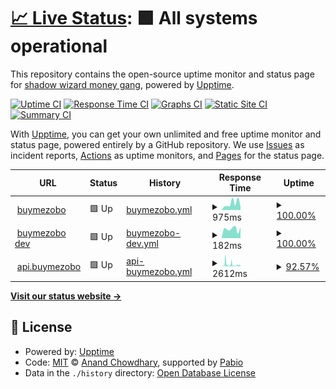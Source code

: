 # [📈 Live Status](https://mossgrid.github.io/sentinel): <!--live status--> **🟩 All systems operational**

This repository contains the open-source uptime monitor and status page for [shadow wizard money gang](https://mossgrid.netlify.app/), powered by [Upptime](https://github.com/upptime/upptime).

[![Uptime CI](https://github.com/mossgrid/sentinel/workflows/Uptime%20CI/badge.svg)](https://github.com/mossgrid/sentinel/actions?query=workflow%3A%22Uptime+CI%22)
[![Response Time CI](https://github.com/mossgrid/sentinel/workflows/Response%20Time%20CI/badge.svg)](https://github.com/mossgrid/sentinel/actions?query=workflow%3A%22Response+Time+CI%22)
[![Graphs CI](https://github.com/mossgrid/sentinel/workflows/Graphs%20CI/badge.svg)](https://github.com/mossgrid/sentinel/actions?query=workflow%3A%22Graphs+CI%22)
[![Static Site CI](https://github.com/mossgrid/sentinel/workflows/Static%20Site%20CI/badge.svg)](https://github.com/mossgrid/sentinel/actions?query=workflow%3A%22Static+Site+CI%22)
[![Summary CI](https://github.com/mossgrid/sentinel/workflows/Summary%20CI/badge.svg)](https://github.com/mossgrid/sentinel/actions?query=workflow%3A%22Summary+CI%22)

With [Upptime](https://upptime.js.org), you can get your own unlimited and free uptime monitor and status page, powered entirely by a GitHub repository. We use [Issues](https://github.com/mossgrid/sentinel/issues) as incident reports, [Actions](https://github.com/mossgrid/sentinel/actions) as uptime monitors, and [Pages](https://mossgrid.github.io/sentinel) for the status page.

<!--start: status pages-->
<!-- This summary is generated by Upptime (https://github.com/upptime/upptime) -->
<!-- Do not edit this manually, your changes will be overwritten -->
<!-- prettier-ignore -->
| URL | Status | History | Response Time | Uptime |
| --- | ------ | ------- | ------------- | ------ |
| <img alt="" src="https://icons.duckduckgo.com/ip3/buymezobo.ng.ico" height="13"> [buymezobo](https://buymezobo.ng) | 🟩 Up | [buymezobo.yml](https://github.com/mossgrid/sentinel/commits/HEAD/history/buymezobo.yml) | <details><summary><img alt="Response time graph" src="./graphs/buymezobo/response-time-week.png" height="20"> 975ms</summary><br><a href="https://mossgrid.github.io/sentinel/history/buymezobo"><img alt="Response time 793" src="https://img.shields.io/endpoint?url=https%3A%2F%2Fraw.githubusercontent.com%2Fmossgrid%2Fsentinel%2FHEAD%2Fapi%2Fbuymezobo%2Fresponse-time.json"></a><br><a href="https://mossgrid.github.io/sentinel/history/buymezobo"><img alt="24-hour response time 482" src="https://img.shields.io/endpoint?url=https%3A%2F%2Fraw.githubusercontent.com%2Fmossgrid%2Fsentinel%2FHEAD%2Fapi%2Fbuymezobo%2Fresponse-time-day.json"></a><br><a href="https://mossgrid.github.io/sentinel/history/buymezobo"><img alt="7-day response time 975" src="https://img.shields.io/endpoint?url=https%3A%2F%2Fraw.githubusercontent.com%2Fmossgrid%2Fsentinel%2FHEAD%2Fapi%2Fbuymezobo%2Fresponse-time-week.json"></a><br><a href="https://mossgrid.github.io/sentinel/history/buymezobo"><img alt="30-day response time 856" src="https://img.shields.io/endpoint?url=https%3A%2F%2Fraw.githubusercontent.com%2Fmossgrid%2Fsentinel%2FHEAD%2Fapi%2Fbuymezobo%2Fresponse-time-month.json"></a><br><a href="https://mossgrid.github.io/sentinel/history/buymezobo"><img alt="1-year response time 793" src="https://img.shields.io/endpoint?url=https%3A%2F%2Fraw.githubusercontent.com%2Fmossgrid%2Fsentinel%2FHEAD%2Fapi%2Fbuymezobo%2Fresponse-time-year.json"></a></details> | <details><summary><a href="https://mossgrid.github.io/sentinel/history/buymezobo">100.00%</a></summary><a href="https://mossgrid.github.io/sentinel/history/buymezobo"><img alt="All-time uptime 100.00%" src="https://img.shields.io/endpoint?url=https%3A%2F%2Fraw.githubusercontent.com%2Fmossgrid%2Fsentinel%2FHEAD%2Fapi%2Fbuymezobo%2Fuptime.json"></a><br><a href="https://mossgrid.github.io/sentinel/history/buymezobo"><img alt="24-hour uptime 100.00%" src="https://img.shields.io/endpoint?url=https%3A%2F%2Fraw.githubusercontent.com%2Fmossgrid%2Fsentinel%2FHEAD%2Fapi%2Fbuymezobo%2Fuptime-day.json"></a><br><a href="https://mossgrid.github.io/sentinel/history/buymezobo"><img alt="7-day uptime 100.00%" src="https://img.shields.io/endpoint?url=https%3A%2F%2Fraw.githubusercontent.com%2Fmossgrid%2Fsentinel%2FHEAD%2Fapi%2Fbuymezobo%2Fuptime-week.json"></a><br><a href="https://mossgrid.github.io/sentinel/history/buymezobo"><img alt="30-day uptime 100.00%" src="https://img.shields.io/endpoint?url=https%3A%2F%2Fraw.githubusercontent.com%2Fmossgrid%2Fsentinel%2FHEAD%2Fapi%2Fbuymezobo%2Fuptime-month.json"></a><br><a href="https://mossgrid.github.io/sentinel/history/buymezobo"><img alt="1-year uptime 100.00%" src="https://img.shields.io/endpoint?url=https%3A%2F%2Fraw.githubusercontent.com%2Fmossgrid%2Fsentinel%2FHEAD%2Fapi%2Fbuymezobo%2Fuptime-year.json"></a></details>
| <img alt="" src="https://icons.duckduckgo.com/ip3/buymezobo.vercel.app.ico" height="13"> [buymezobo dev](https://buymezobo.vercel.app/) | 🟩 Up | [buymezobo-dev.yml](https://github.com/mossgrid/sentinel/commits/HEAD/history/buymezobo-dev.yml) | <details><summary><img alt="Response time graph" src="./graphs/buymezobo-dev/response-time-week.png" height="20"> 182ms</summary><br><a href="https://mossgrid.github.io/sentinel/history/buymezobo-dev"><img alt="Response time 213" src="https://img.shields.io/endpoint?url=https%3A%2F%2Fraw.githubusercontent.com%2Fmossgrid%2Fsentinel%2FHEAD%2Fapi%2Fbuymezobo-dev%2Fresponse-time.json"></a><br><a href="https://mossgrid.github.io/sentinel/history/buymezobo-dev"><img alt="24-hour response time 213" src="https://img.shields.io/endpoint?url=https%3A%2F%2Fraw.githubusercontent.com%2Fmossgrid%2Fsentinel%2FHEAD%2Fapi%2Fbuymezobo-dev%2Fresponse-time-day.json"></a><br><a href="https://mossgrid.github.io/sentinel/history/buymezobo-dev"><img alt="7-day response time 182" src="https://img.shields.io/endpoint?url=https%3A%2F%2Fraw.githubusercontent.com%2Fmossgrid%2Fsentinel%2FHEAD%2Fapi%2Fbuymezobo-dev%2Fresponse-time-week.json"></a><br><a href="https://mossgrid.github.io/sentinel/history/buymezobo-dev"><img alt="30-day response time 223" src="https://img.shields.io/endpoint?url=https%3A%2F%2Fraw.githubusercontent.com%2Fmossgrid%2Fsentinel%2FHEAD%2Fapi%2Fbuymezobo-dev%2Fresponse-time-month.json"></a><br><a href="https://mossgrid.github.io/sentinel/history/buymezobo-dev"><img alt="1-year response time 213" src="https://img.shields.io/endpoint?url=https%3A%2F%2Fraw.githubusercontent.com%2Fmossgrid%2Fsentinel%2FHEAD%2Fapi%2Fbuymezobo-dev%2Fresponse-time-year.json"></a></details> | <details><summary><a href="https://mossgrid.github.io/sentinel/history/buymezobo-dev">100.00%</a></summary><a href="https://mossgrid.github.io/sentinel/history/buymezobo-dev"><img alt="All-time uptime 100.00%" src="https://img.shields.io/endpoint?url=https%3A%2F%2Fraw.githubusercontent.com%2Fmossgrid%2Fsentinel%2FHEAD%2Fapi%2Fbuymezobo-dev%2Fuptime.json"></a><br><a href="https://mossgrid.github.io/sentinel/history/buymezobo-dev"><img alt="24-hour uptime 100.00%" src="https://img.shields.io/endpoint?url=https%3A%2F%2Fraw.githubusercontent.com%2Fmossgrid%2Fsentinel%2FHEAD%2Fapi%2Fbuymezobo-dev%2Fuptime-day.json"></a><br><a href="https://mossgrid.github.io/sentinel/history/buymezobo-dev"><img alt="7-day uptime 100.00%" src="https://img.shields.io/endpoint?url=https%3A%2F%2Fraw.githubusercontent.com%2Fmossgrid%2Fsentinel%2FHEAD%2Fapi%2Fbuymezobo-dev%2Fuptime-week.json"></a><br><a href="https://mossgrid.github.io/sentinel/history/buymezobo-dev"><img alt="30-day uptime 100.00%" src="https://img.shields.io/endpoint?url=https%3A%2F%2Fraw.githubusercontent.com%2Fmossgrid%2Fsentinel%2FHEAD%2Fapi%2Fbuymezobo-dev%2Fuptime-month.json"></a><br><a href="https://mossgrid.github.io/sentinel/history/buymezobo-dev"><img alt="1-year uptime 100.00%" src="https://img.shields.io/endpoint?url=https%3A%2F%2Fraw.githubusercontent.com%2Fmossgrid%2Fsentinel%2FHEAD%2Fapi%2Fbuymezobo-dev%2Fuptime-year.json"></a></details>
| <img alt="" src="https://icons.duckduckgo.com/ip3/core.buymezobo.ng.ico" height="13"> [api.buymezobo](https://core.buymezobo.ng/api/healthcheck) | 🟩 Up | [api-buymezobo.yml](https://github.com/mossgrid/sentinel/commits/HEAD/history/api-buymezobo.yml) | <details><summary><img alt="Response time graph" src="./graphs/api-buymezobo/response-time-week.png" height="20"> 2612ms</summary><br><a href="https://mossgrid.github.io/sentinel/history/api-buymezobo"><img alt="Response time 1859" src="https://img.shields.io/endpoint?url=https%3A%2F%2Fraw.githubusercontent.com%2Fmossgrid%2Fsentinel%2FHEAD%2Fapi%2Fapi-buymezobo%2Fresponse-time.json"></a><br><a href="https://mossgrid.github.io/sentinel/history/api-buymezobo"><img alt="24-hour response time 1497" src="https://img.shields.io/endpoint?url=https%3A%2F%2Fraw.githubusercontent.com%2Fmossgrid%2Fsentinel%2FHEAD%2Fapi%2Fapi-buymezobo%2Fresponse-time-day.json"></a><br><a href="https://mossgrid.github.io/sentinel/history/api-buymezobo"><img alt="7-day response time 2612" src="https://img.shields.io/endpoint?url=https%3A%2F%2Fraw.githubusercontent.com%2Fmossgrid%2Fsentinel%2FHEAD%2Fapi%2Fapi-buymezobo%2Fresponse-time-week.json"></a><br><a href="https://mossgrid.github.io/sentinel/history/api-buymezobo"><img alt="30-day response time 1607" src="https://img.shields.io/endpoint?url=https%3A%2F%2Fraw.githubusercontent.com%2Fmossgrid%2Fsentinel%2FHEAD%2Fapi%2Fapi-buymezobo%2Fresponse-time-month.json"></a><br><a href="https://mossgrid.github.io/sentinel/history/api-buymezobo"><img alt="1-year response time 1859" src="https://img.shields.io/endpoint?url=https%3A%2F%2Fraw.githubusercontent.com%2Fmossgrid%2Fsentinel%2FHEAD%2Fapi%2Fapi-buymezobo%2Fresponse-time-year.json"></a></details> | <details><summary><a href="https://mossgrid.github.io/sentinel/history/api-buymezobo">92.57%</a></summary><a href="https://mossgrid.github.io/sentinel/history/api-buymezobo"><img alt="All-time uptime 99.02%" src="https://img.shields.io/endpoint?url=https%3A%2F%2Fraw.githubusercontent.com%2Fmossgrid%2Fsentinel%2FHEAD%2Fapi%2Fapi-buymezobo%2Fuptime.json"></a><br><a href="https://mossgrid.github.io/sentinel/history/api-buymezobo"><img alt="24-hour uptime 94.38%" src="https://img.shields.io/endpoint?url=https%3A%2F%2Fraw.githubusercontent.com%2Fmossgrid%2Fsentinel%2FHEAD%2Fapi%2Fapi-buymezobo%2Fuptime-day.json"></a><br><a href="https://mossgrid.github.io/sentinel/history/api-buymezobo"><img alt="7-day uptime 92.57%" src="https://img.shields.io/endpoint?url=https%3A%2F%2Fraw.githubusercontent.com%2Fmossgrid%2Fsentinel%2FHEAD%2Fapi%2Fapi-buymezobo%2Fuptime-week.json"></a><br><a href="https://mossgrid.github.io/sentinel/history/api-buymezobo"><img alt="30-day uptime 98.15%" src="https://img.shields.io/endpoint?url=https%3A%2F%2Fraw.githubusercontent.com%2Fmossgrid%2Fsentinel%2FHEAD%2Fapi%2Fapi-buymezobo%2Fuptime-month.json"></a><br><a href="https://mossgrid.github.io/sentinel/history/api-buymezobo"><img alt="1-year uptime 99.02%" src="https://img.shields.io/endpoint?url=https%3A%2F%2Fraw.githubusercontent.com%2Fmossgrid%2Fsentinel%2FHEAD%2Fapi%2Fapi-buymezobo%2Fuptime-year.json"></a></details>

<!--end: status pages-->

[**Visit our status website →**](https://mossgrid.github.io/sentinel)

## 📄 License

- Powered by: [Upptime](https://github.com/upptime/upptime)
- Code: [MIT](./LICENSE) © [Anand Chowdhary](https://anandchowdhary.com), supported by [Pabio](https://pabio.com)
- Data in the `./history` directory: [Open Database License](https://opendatacommons.org/licenses/odbl/1-0/)
